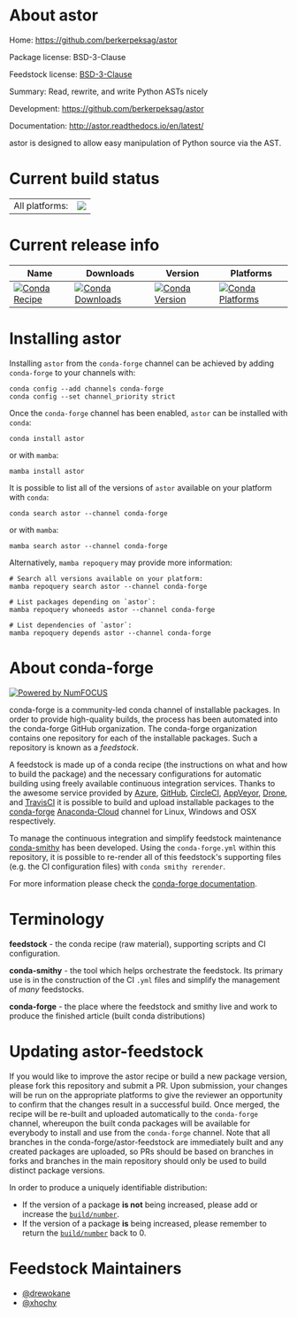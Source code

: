 About astor
===========

Home: https://github.com/berkerpeksag/astor

Package license: BSD-3-Clause

Feedstock license: [BSD-3-Clause](https://github.com/conda-forge/astor-feedstock/blob/main/LICENSE.txt)

Summary: Read, rewrite, and write Python ASTs nicely

Development: https://github.com/berkerpeksag/astor

Documentation: http://astor.readthedocs.io/en/latest/

astor is designed to allow easy manipulation of Python source via the AST.


Current build status
====================


<table><tr><td>All platforms:</td>
    <td>
      <a href="https://dev.azure.com/conda-forge/feedstock-builds/_build/latest?definitionId=2728&branchName=main">
        <img src="https://dev.azure.com/conda-forge/feedstock-builds/_apis/build/status/astor-feedstock?branchName=main">
      </a>
    </td>
  </tr>
</table>

Current release info
====================

| Name | Downloads | Version | Platforms |
| --- | --- | --- | --- |
| [![Conda Recipe](https://img.shields.io/badge/recipe-astor-green.svg)](https://anaconda.org/conda-forge/astor) | [![Conda Downloads](https://img.shields.io/conda/dn/conda-forge/astor.svg)](https://anaconda.org/conda-forge/astor) | [![Conda Version](https://img.shields.io/conda/vn/conda-forge/astor.svg)](https://anaconda.org/conda-forge/astor) | [![Conda Platforms](https://img.shields.io/conda/pn/conda-forge/astor.svg)](https://anaconda.org/conda-forge/astor) |

Installing astor
================

Installing `astor` from the `conda-forge` channel can be achieved by adding `conda-forge` to your channels with:

```
conda config --add channels conda-forge
conda config --set channel_priority strict
```

Once the `conda-forge` channel has been enabled, `astor` can be installed with `conda`:

```
conda install astor
```

or with `mamba`:

```
mamba install astor
```

It is possible to list all of the versions of `astor` available on your platform with `conda`:

```
conda search astor --channel conda-forge
```

or with `mamba`:

```
mamba search astor --channel conda-forge
```

Alternatively, `mamba repoquery` may provide more information:

```
# Search all versions available on your platform:
mamba repoquery search astor --channel conda-forge

# List packages depending on `astor`:
mamba repoquery whoneeds astor --channel conda-forge

# List dependencies of `astor`:
mamba repoquery depends astor --channel conda-forge
```


About conda-forge
=================

[![Powered by
NumFOCUS](https://img.shields.io/badge/powered%20by-NumFOCUS-orange.svg?style=flat&colorA=E1523D&colorB=007D8A)](https://numfocus.org)

conda-forge is a community-led conda channel of installable packages.
In order to provide high-quality builds, the process has been automated into the
conda-forge GitHub organization. The conda-forge organization contains one repository
for each of the installable packages. Such a repository is known as a *feedstock*.

A feedstock is made up of a conda recipe (the instructions on what and how to build
the package) and the necessary configurations for automatic building using freely
available continuous integration services. Thanks to the awesome service provided by
[Azure](https://azure.microsoft.com/en-us/services/devops/), [GitHub](https://github.com/),
[CircleCI](https://circleci.com/), [AppVeyor](https://www.appveyor.com/),
[Drone](https://cloud.drone.io/welcome), and [TravisCI](https://travis-ci.com/)
it is possible to build and upload installable packages to the
[conda-forge](https://anaconda.org/conda-forge) [Anaconda-Cloud](https://anaconda.org/)
channel for Linux, Windows and OSX respectively.

To manage the continuous integration and simplify feedstock maintenance
[conda-smithy](https://github.com/conda-forge/conda-smithy) has been developed.
Using the ``conda-forge.yml`` within this repository, it is possible to re-render all of
this feedstock's supporting files (e.g. the CI configuration files) with ``conda smithy rerender``.

For more information please check the [conda-forge documentation](https://conda-forge.org/docs/).

Terminology
===========

**feedstock** - the conda recipe (raw material), supporting scripts and CI configuration.

**conda-smithy** - the tool which helps orchestrate the feedstock.
                   Its primary use is in the construction of the CI ``.yml`` files
                   and simplify the management of *many* feedstocks.

**conda-forge** - the place where the feedstock and smithy live and work to
                  produce the finished article (built conda distributions)


Updating astor-feedstock
========================

If you would like to improve the astor recipe or build a new
package version, please fork this repository and submit a PR. Upon submission,
your changes will be run on the appropriate platforms to give the reviewer an
opportunity to confirm that the changes result in a successful build. Once
merged, the recipe will be re-built and uploaded automatically to the
`conda-forge` channel, whereupon the built conda packages will be available for
everybody to install and use from the `conda-forge` channel.
Note that all branches in the conda-forge/astor-feedstock are
immediately built and any created packages are uploaded, so PRs should be based
on branches in forks and branches in the main repository should only be used to
build distinct package versions.

In order to produce a uniquely identifiable distribution:
 * If the version of a package **is not** being increased, please add or increase
   the [``build/number``](https://docs.conda.io/projects/conda-build/en/latest/resources/define-metadata.html#build-number-and-string).
 * If the version of a package **is** being increased, please remember to return
   the [``build/number``](https://docs.conda.io/projects/conda-build/en/latest/resources/define-metadata.html#build-number-and-string)
   back to 0.

Feedstock Maintainers
=====================

* [@drewokane](https://github.com/drewokane/)
* [@xhochy](https://github.com/xhochy/)

